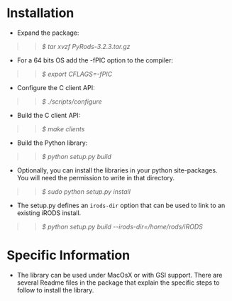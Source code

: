# Installation #

  * Expand the package:
> > _$ tar xvzf PyRods-3.2.3.tar.gz_

  * For a 64 bits OS add the -fPIC option to the compiler:
> > _$ export CFLAGS=-fPIC_

  * Configure the C client API:
> > _$ ./scripts/configure_

  * Build the C client API:
> > _$ make clients_

  * Build the Python library:
> > _$ python setup.py build_

  * Optionally, you can install the libraries in your python site-packages. You will need the permission to write in that directory.
> > _$ sudo python setup.py install_

  * The setup.py defines an `irods-dir` option that can be used to link to an existing iRODS install.
> > _$ python setup.py build --irods-dir=/home/rods/iRODS_


# Specific Information #

  * The library can be used under MacOsX or with GSI support. There are several Readme files in the package that explain the specific steps to follow to install the library.